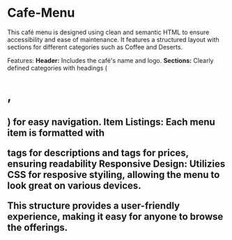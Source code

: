 # Cafe-Menu
This café menu is designed using clean and semantic HTML to ensure accessibility and ease of maintenance. It features a structured layout with sections for different categories such as Coffee and Deserts.

Features:
**Header:** Includes the café's name and logo.
**Sections:** Clearly defined categories with headings (<h1>, <h2>) for easy navigation.
**Item Listings:** Each menu item is formatted with <p> tags for descriptions and tags for prices, ensuring readability
**Responsive Design:** Utilizies CSS for resposive styiling, allowing the menu to look great on various devices. 

This structure provides a user-friendly experience, making it easy for anyone to browse the offerings.
